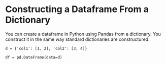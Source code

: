# Constructing a Dataframe From a Dictionary

You can create a dataframe in Python using Pandas from a dictionary. You construct it in the same way standard dictionaries are constructured.

```
d = {'col1': [1, 2], 'col2': [3, 4]}

df = pd.DataFrame(data=d)
```